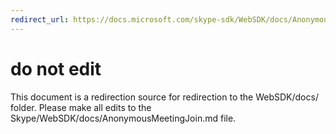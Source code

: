 ```yaml
---
redirect_url: https://docs.microsoft.com/skype-sdk/WebSDK/docs/AnonymousMeetingJoin
---
```

# do not edit
This document is a redirection source for redirection to the WebSDK/docs/ folder. Please make all edits to the Skype/WebSDK/docs/AnonymousMeetingJoin.md file.

